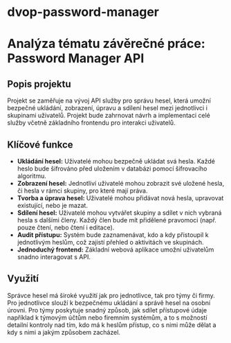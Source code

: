 # dvop-password-manager

# Analýza tématu závěrečné práce: Password Manager API  

## Popis projektu

Projekt se zaměřuje na vývoj API služby pro správu hesel, která umožní bezpečné ukládání, zobrazení, úpravu a sdílení hesel mezi jednotlivci i skupinami uživatelů. Projekt bude zahrnovat návrh a implementaci celé služby včetně základního frontendu pro interakci uživatelů.

## Klíčové funkce  

- **Ukládání hesel:** Uživatelé mohou bezpečně ukládat svá hesla. Každé heslo bude šifrováno před uložením v databázi pomocí šifrovacího algoritmu.  
- **Zobrazení hesel:** Jednotliví uživatelé mohou zobrazit své uložené hesla, či hesla v rámci skupiny, pro které mají práva.
- **Tvorba a úprava hesel:** Uživatelé mohou přidávat nová hesla, upravovat existující, nebo je mazat.  
- **Sdílení hesel:** Uživatelé mohou vytvářet skupiny a sdílet v nich vybraná hesla s dalšími členy. Každý člen bude mít přidělené pravomoci (např. pouze čtení, nebo čtení i editace). 
- **Audit přístupu:** Systém bude zaznamenávat, kdo a kdy přistoupil k jednotlivým heslům, což zajistí přehled o aktivitách ve skupinách.  
- **Jednoduchý frontend:** Základní webová aplikace umožní uživatelům snadno interagovat s API. 

## Využití  

Správce hesel má široké využití jak pro jednotlivce, tak pro týmy či firmy.  
Pro jednotlivce slouží k bezpečnému ukládání a správě hesel na osobní úrovni. 
Pro týmy poskytuje snadný způsob, jak sdílet přístupové údaje například k týmovým účtům nebo firemním systémům, a to s možností detailní kontroly nad tím, kdo má k heslům přístup, co s nimi může dělat a kdy s nimi a jakým způsobem zacházel.  
